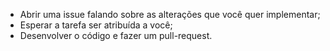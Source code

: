 - Abrir uma issue falando sobre as alterações que você quer implementar;
- Esperar a tarefa ser atribuída a você;
- Desenvolver o código e fazer um pull-request.
